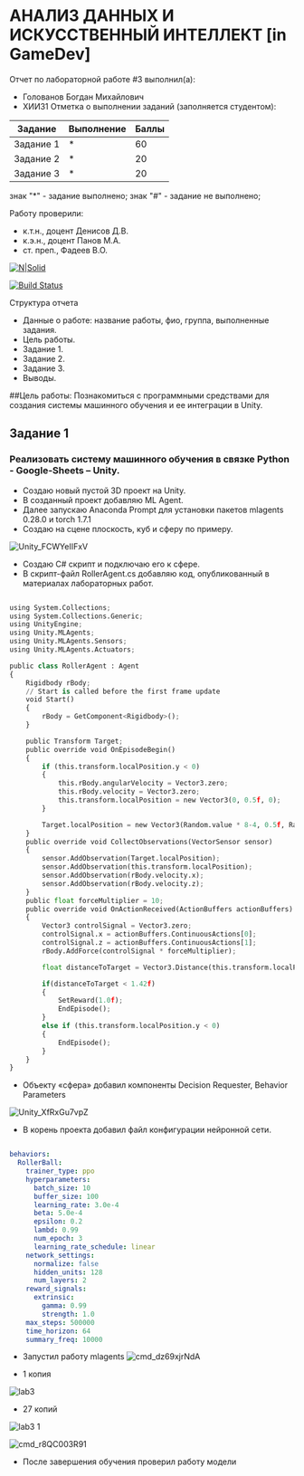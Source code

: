 # АНАЛИЗ ДАННЫХ И ИСКУССТВЕННЫЙ ИНТЕЛЛЕКТ [in GameDev]
Отчет по лабораторной работе #3 выполнил(а):
- Голованов Богдан Михайлович 
- ХИИ31
Отметка о выполнении заданий (заполняется студентом):

| Задание | Выполнение | Баллы |
| ------ | ------ | ------ |
| Задание 1 | * | 60 |
| Задание 2 | * | 20 |
| Задание 3 | * | 20 |

знак "*" - задание выполнено; знак "#" - задание не выполнено;

Работу проверили:
- к.т.н., доцент Денисов Д.В.
- к.э.н., доцент Панов М.А.
- ст. преп., Фадеев В.О.

[![N|Solid](https://cldup.com/dTxpPi9lDf.thumb.png)](https://nodesource.com/products/nsolid)

[![Build Status](https://travis-ci.org/joemccann/dillinger.svg?branch=master)](https://travis-ci.org/joemccann/dillinger)

Структура отчета

- Данные о работе: название работы, фио, группа, выполненные задания.
- Цель работы.
- Задание 1.
- Задание 2.
- Задание 3.
- Выводы.

##Цель работы: 
Познакомиться с программными средствами для создания системы машинного обучения и ее интеграции в Unity.

## Задание 1
### Реализовать систему машинного обучения в связке Python - Google-Sheets – Unity.

- Создаю новый пустой 3D проект на Unity.
- В созданный проект добавляю ML Agent.
- Далее запускаю Anaconda Prompt для установки пакетов mlagents 0.28.0 и torch 1.7.1
- Создаю на сцене плоскость, куб и сферу по примеру.

![Unity_FCWYeIIFxV](https://user-images.githubusercontent.com/75094394/196740496-474a0b81-4078-49bc-b5c0-5240a5f50358.png)

- Создаю C# скрипт и подключаю его к сфере.
- В скрипт-файл RollerAgent.cs добавляю код, опубликованный в материалах лабораторных работ.

```py

using System.Collections;
using System.Collections.Generic;
using UnityEngine;
using Unity.MLAgents;
using Unity.MLAgents.Sensors;
using Unity.MLAgents.Actuators;

public class RollerAgent : Agent
{
    Rigidbody rBody;
    // Start is called before the first frame update
    void Start()
    {
        rBody = GetComponent<Rigidbody>();
    }

    public Transform Target;
    public override void OnEpisodeBegin()
    {
        if (this.transform.localPosition.y < 0)
        {
            this.rBody.angularVelocity = Vector3.zero;
            this.rBody.velocity = Vector3.zero;
            this.transform.localPosition = new Vector3(0, 0.5f, 0);
        }

        Target.localPosition = new Vector3(Random.value * 8-4, 0.5f, Random.value * 8-4);
    }
    public override void CollectObservations(VectorSensor sensor)
    {
        sensor.AddObservation(Target.localPosition);
        sensor.AddObservation(this.transform.localPosition);
        sensor.AddObservation(rBody.velocity.x);
        sensor.AddObservation(rBody.velocity.z);
    }
    public float forceMultiplier = 10;
    public override void OnActionReceived(ActionBuffers actionBuffers)
    {
        Vector3 controlSignal = Vector3.zero;
        controlSignal.x = actionBuffers.ContinuousActions[0];
        controlSignal.z = actionBuffers.ContinuousActions[1];
        rBody.AddForce(controlSignal * forceMultiplier);

        float distanceToTarget = Vector3.Distance(this.transform.localPosition, Target.localPosition);

        if(distanceToTarget < 1.42f)
        {
            SetReward(1.0f);
            EndEpisode();
        }
        else if (this.transform.localPosition.y < 0)
        {
            EndEpisode();
        }
    }
}

```

- Объекту «сфера» добавил компоненты Decision Requester, Behavior Parameters

![Unity_XfRxGu7vpZ](https://user-images.githubusercontent.com/75094394/196744263-04f7bd1d-5e21-4746-8496-a4e2f93e1d7e.png)

- В корень проекта добавил файл конфигурации нейронной сети.

```yaml

behaviors:
  RollerBall:
    trainer_type: ppo
    hyperparameters:
      batch_size: 10
      buffer_size: 100
      learning_rate: 3.0e-4
      beta: 5.0e-4
      epsilon: 0.2
      lambd: 0.99
      num_epoch: 3
      learning_rate_schedule: linear
    network_settings:
      normalize: false
      hidden_units: 128
      num_layers: 2
    reward_signals:
      extrinsic:
        gamma: 0.99
        strength: 1.0
    max_steps: 500000
    time_horizon: 64
    summary_freq: 10000

```
- Запустил работу mlagents
![cmd_dz69xjrNdA](https://user-images.githubusercontent.com/75094394/196770206-0bc5ee9e-37a7-43a3-a03e-42867bda3574.png)

- 1 копия 

![lab3](https://user-images.githubusercontent.com/75094394/196770675-69ed99c7-5b12-4d41-bf69-ab5ed9bfd5d1.gif)

- 27 копий

![lab3 1](https://user-images.githubusercontent.com/75094394/196773234-9100cbfc-f495-4ae6-b46d-4890fd8fd5bb.gif)

![cmd_r8QC003R91](https://user-images.githubusercontent.com/75094394/196774026-5ca26fdf-3cb5-45b2-bf52-697f49cd5c73.png)


- После завершения обучения проверил работу модели 


